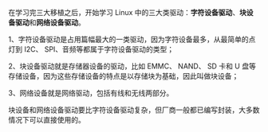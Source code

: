 在学习完三大移植之后，开始学习 Linux 中的三大类驱动：**字符设备驱动**、**块设备驱动**和**网络设备驱动**。

1、字符设备驱动是占用篇幅最大的一类驱动，因为字符设备最多，从最简单的点灯到 I2C、 SPI、音频等都属于字符设备驱动的类型；

2、块设备驱动就是存储器设备的驱动，比如 EMMC、 NAND、 SD 卡和 U 盘等存储设备，因为这些存储设备的特点是以存储块为基础，因此叫做块设备；

3、网络设备就是网络驱动，包括有线和无线两部分。

块设备和网络设备驱动要比字符设备驱动复杂，但厂商一般都已编写封装，大多数情况下可以直接使用的。
<!--stackedit_data:
eyJoaXN0b3J5IjpbLTExOTE4OTQ0MTcsLTc1NTg3NjI0MSwtMj
A4ODc0NjYxMl19
-->